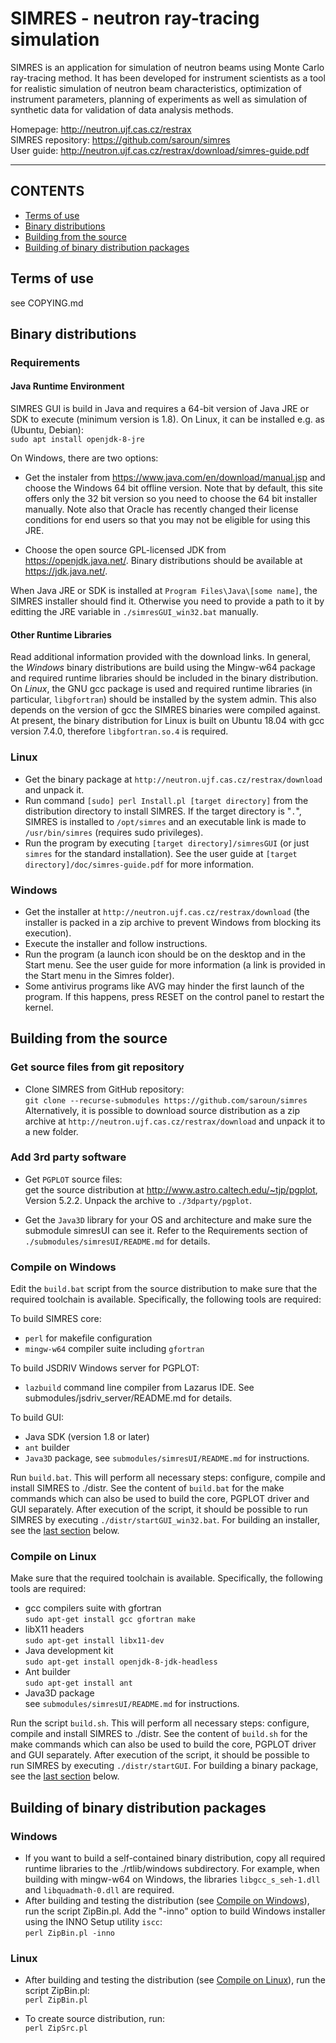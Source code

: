 # SIMRES - neutron ray-tracing simulation

SIMRES is an application for simulation of neutron beams using Monte Carlo ray-tracing method. It has been developed for instrument scientists as a tool for realistic simulation of neutron beam characteristics, optimization of instrument parameters, planning of experiments as well as simulation of synthetic data for validation of data analysis methods. 

Homepage: http://neutron.ujf.cas.cz/restrax  
SIMRES repository: https://github.com/saroun/simres  
User guide: http://neutron.ujf.cas.cz/restrax/download/simres-guide.pdf

-----------------------------------------------------------------
## CONTENTS

- [Terms of use](#terms-of-use)
- [Binary distributions](#binary-distributions)
- [Building from the source](#building-from-the-source)
- [Building of binary distribution packages](#building-of-binary-distribution-packages)

## Terms of use
see COPYING.md

## Binary distributions

### Requirements

#### Java Runtime Environment

SIMRES GUI is build in Java and requires a 64-bit version of Java JRE or SDK to execute (minimum version is 1.8). On Linux, it can be installed e.g. as (Ubuntu, Debian):  
`sudo apt install openjdk-8-jre`  

On Windows, there are two options:  

- Get the instaler from https://www.java.com/en/download/manual.jsp and choose the Windows 64 bit offline version. Note that by default, this site offers only the 32 bit version so you need to choose the 64 bit installer manually. Note also that Oracle has recently changed their license conditions for end users so that you may not be eligible for using this JRE.  

- Choose the open source GPL-licensed JDK from https://openjdk.java.net/. Binary distributions should be available at https://jdk.java.net/. 

When Java JRE or SDK is installed at `Program Files\Java\[some name]`, the SIMRES installer should find it. Otherwise you need to provide a path to it by editting the JRE variable in `./simresGUI_win32.bat` manually.

#### Other Runtime Libraries
Read additional information provided with the download links. In general, the *Windows* binary distributions are build using the Mingw-w64 package and required runtime libraries should be included in the binary distribution.  
On *Linux*, the GNU gcc package is used and required runtime libraries (in particular, `libgfortran`) should be installed by the system admin. This also depends on the version of gcc the SIMRES binaries were compiled against. At present, the binary distribution for Linux is built on Ubuntu 18.04 with gcc version 7.4.0, therefore `libgfortran.so.4` is required.

### Linux

- Get the binary package at `http://neutron.ujf.cas.cz/restrax/download` and unpack it.
- Run command  `[sudo] perl Install.pl [target directory]` from the distribution directory to install SIMRES. If the target directory is "`.`", SIMRES is installed to `/opt/simres` and an executable link is made to `/usr/bin/simres` (requires sudo privileges).
- Run the program by executing `[target directory]/simresGUI` (or just `simres` for the standard installation). See the user guide at `[target directory]/doc/simres-guide.pdf` for more information.

### Windows

- Get the installer at `http://neutron.ujf.cas.cz/restrax/download` (the installer is packed in a zip archive to prevent Windows from blocking its execution).
- Execute the installer and follow instructions.  
- Run the program (a launch icon should be on the desktop and in the Start menu. See the user guide for more information (a link is provided in the Start menu in the Simres folder).
- Some antivirus programs like AVG may hinder the first launch of the program. If this happens, press RESET on the control panel to restart the kernel.

## Building from the source

### Get source files from git repository
- Clone SIMRES from GitHub repository:  
`git clone --recurse-submodules https://github.com/saroun/simres`  
Alternatively, it is possible to download source distribution as a zip archive at `http://neutron.ujf.cas.cz/restrax/download` and unpack it to a new folder. 

### Add 3rd party software

- Get `PGPLOT` source files:  
get the source distribution at http://www.astro.caltech.edu/~tjp/pgplot, Version 5.2.2.
Unpack the archive to `./3dparty/pgplot`.

- Get the `Java3D` library for your OS and architecture and make sure the submodule simresUI can see it. Refer to the Requirements section of `./submodules/simresUI/README.md` for details.  

### Compile on Windows
Edit the `build.bat` script from the source distribution to make sure that the required toolchain is available. Specifically, the following tools are required:

To build SIMRES core:
- `perl` for makefile configuration
- `mingw-w64` compiler suite including `gfortran`

To build JSDRIV Windows server for PGPLOT:
- `lazbuild` command line compiler from Lazarus IDE. See submodules/jsdriv_server/README.md for details.

To build GUI:
- Java SDK (version 1.8 or later)
- `ant` builder
- `Java3D` package, see `submodules/simresUI/README.md` for instructions. 

Run `build.bat`. This will perform all necessary steps: configure, compile and install SIMRES to ./distr. See the content of `build.bat` for the make commands which can also be used to build the core, PGPLOT driver and GUI separately. After execution of the script, it should be possible to run SIMRES by executing `./distr/startGUI_win32.bat`. For building an installer, see the [last section](#"building-of-binary-distribution-packages") below. 

### Compile on Linux

Make sure that the required toolchain is available. Specifically, the following tools are required:
- gcc compilers suite with gfortran  
`sudo apt-get install gcc gfortran make`
- libX11 headers  
`sudo apt-get install libx11-dev`
- Java development kit  
`sudo apt-get install openjdk-8-jdk-headless`
- Ant builder  
`sudo apt-get install ant`
- Java3D package  
see `submodules/simresUI/README.md` for instructions.

Run the script `build.sh`. This will perform all necessary steps: configure, compile and install SIMRES to ./distr. See the content of `build.sh` for the make commands which can also be used to build the core, PGPLOT driver and GUI separately. After execution of the script, it should be possible to run SIMRES by executing `./distr/startGUI`. For building a binary package, see the [last section](#"building-of-binary-distribution-packages") below. 

## Building of binary distribution packages

### Windows

- If you want to build a self-contained binary distribution, copy all required runtime libraries to the ./rtlib/windows subdirectory. For example, when building with mingw-w64 on Windows, the libraries `libgcc_s_seh-1.dll` and `libquadmath-0.dll` are required. 
- After building and testing the distribution (see [Compile on Windows](#compile-on-windows)), run the script ZipBin.pl. Add the "-inno" option to build Windows installer using the INNO Setup utility `iscc`:  
`perl ZipBin.pl -inno`

### Linux

- After building and testing the distribution (see [Compile on Linux](#compile-on-linux)), run the script ZipBin.pl:  
`perl ZipBin.pl`

- To create source distribution, run:  
`perl ZipSrc.pl`



